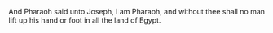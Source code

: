 And Pharaoh said unto Joseph, I am Pharaoh, and without thee shall no man lift up his hand or foot in all the land of Egypt.
